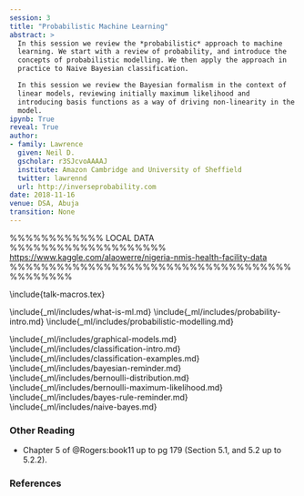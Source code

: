 ```yaml
---
session: 3
title: "Probabilistic Machine Learning"
abstract: >
  In this session we review the *probabilistic* approach to machine
  learning. We start with a review of probability, and introduce the
  concepts of probabilistic modelling. We then apply the approach in
  practice to Naive Bayesian classification.

  In this session we review the Bayesian formalism in the context of
  linear models, reviewing initially maximum likelihood and
  introducing basis functions as a way of driving non-linearity in the
  model.
ipynb: True
reveal: True
author:
- family: Lawrence
  given: Neil D.
  gscholar: r3SJcvoAAAAJ
  institute: Amazon Cambridge and University of Sheffield
  twitter: lawrennd
  url: http://inverseprobability.com
date: 2018-11-16
venue: DSA, Abuja
transition: None
---
```


%%%%%%%%%%%% LOCAL DATA %%%%%%%%%%%%%%%%%%%%
https://www.kaggle.com/alaowerre/nigeria-nmis-health-facility-data
%%%%%%%%%%%%%%%%%%%%%%%%%%%%%%%%%%%%%%%%%%%%


\include{talk-macros.tex}

\include{_ml/includes/what-is-ml.md}
\include{_ml/includes/probability-intro.md}
\include{_ml/includes/probabilistic-modelling.md}

\include{_ml/includes/graphical-models.md}
\include{_ml/includes/classification-intro.md}
\include{_ml/includes/classification-examples.md}
\include{_ml/includes/bayesian-reminder.md}
\include{_ml/includes/bernoulli-distribution.md}
\include{_ml/includes/bernoulli-maximum-likelihood.md}
\include{_ml/includes/bayes-rule-reminder.md}
\include{_ml/includes/naive-bayes.md}

### Other Reading

* Chapter 5 of @Rogers:book11 up to pg 179 (Section 5.1, and 5.2 up to 5.2.2).

### References
